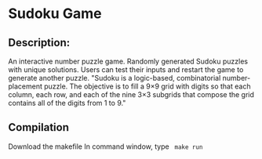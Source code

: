 # Sudoku Game
## Description:
An interactive number puzzle game. Randomly generated Sudoku puzzles with unique solutions. Users can test their inputs and restart the game to generate another puzzle.
"Sudoku is a logic-based, combinatorial number-placement puzzle. The objective is to fill a 9×9 grid with digits so that each column, each row, and each of the nine 3×3 subgrids that compose the grid contains all of the digits from 1 to 9."

## Compilation 
Download the makefile
In command window, type
<code> make run </code> 
